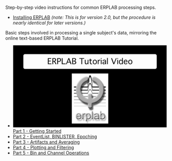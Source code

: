 Step-by-step video instructions for common ERPLAB processing steps.
 
 * [Installing ERPLAB](http://www.youtube.com/watch?v=nHZ16IR9moU&hd=1) _(note: This is for version 2.0, but the procedure is nearly identical for later versions.)_
 
Basic steps involved in processing a single subject's data, mirroring the online text-based ERPLAB Tutorial.
* [![video tutorial 1](/images/video-tutorial-1.png)Part 1 - Getting Started](http://www.youtube.com/watch?v=cy7a4B0zOSU&hd=1)
* [Part 2 - EventList, BINLISTER, Epoching](http://www.youtube.com/watch?v=zTdjgtmdKE8&hd=1)
* [Part 3 - Artifacts and Averaging](http://www.youtube.com/watch?v=4c-z_KMRTHg&hd=1)
* [Part 4 - Plotting and Filtering](http://www.youtube.com/watch?v=QbchzCfaLdo&hd=1)
* [Part 5 - Bin and Channel Operations](http://www.youtube.com/watch?v=o3-uNDBegIo&hd=1)